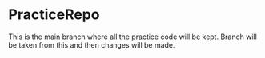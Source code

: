 # PracticeRepo

This is the main branch where all the practice code will be kept. Branch will be taken from this and then changes will be made.
